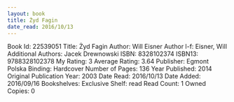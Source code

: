 ```yaml
---
layout: book
title: Żyd Fagin
date_read: 2016/10/13
---
```


Book Id: 22539051
Title: Żyd Fagin
Author: Will Eisner
Author l-f: Eisner, Will
Additional Authors: Jacek Drewnowski
ISBN: 8328102374
ISBN13: 9788328102378
My Rating: 3
Average Rating: 3.64
Publisher: Egmont Polska
Binding: Hardcover
Number of Pages: 136
Year Published: 2014
Original Publication Year: 2003
Date Read: 2016/10/13
Date Added: 2016/09/16
Bookshelves: 
Exclusive Shelf: read
Read Count: 1
Owned Copies: 0

